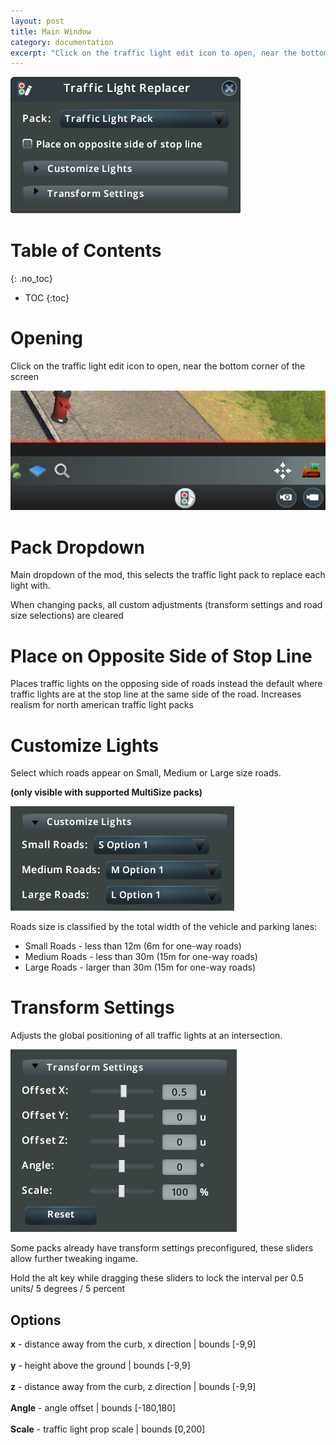```yaml
---
layout: post
title: Main Window
category: documentation
excerpt: "Click on the traffic light edit icon to open, near the bottom corner of the screen. Main dropdown of the mod, this selects the traffic light pack to replace"
---
```


![mainwindow](/assets/images/Cities_HKHGiqZjNV.png)

# Table of Contents
{: .no_toc}

* TOC
{:toc}


# Opening

Click on the traffic light edit icon to open, near the bottom corner of the screen

<img src="/assets/images/tlricon-location.png" width="555">


# Pack Dropdown

Main dropdown of the mod, this selects the traffic light pack to replace each light with.

When changing packs, all custom adjustments (transform settings and road size selections) are cleared


# Place on Opposite Side of Stop Line

Places traffic lights on the opposing side of roads instead the default where traffic lights are at the stop line at the same side of the road. Increases realism for north american traffic light packs

# Customize Lights

Select which roads appear on Small, Medium or Large size roads.

**(only visible with supported MultiSize packs)** 

![customlightpanel](/assets/images/Cities_QMSIlvzEGa.png)


Roads size is classified by the total width of the vehicle and parking lanes:

* Small Roads - less than 12m (6m for one-way roads)
* Medium Roads - less than 30m (15m for one-way roads)
* Large Roads - larger than 30m (15m for one-way roads)


# Transform Settings 

Adjusts the global positioning of all traffic lights at an intersection.

![transform-panel](/assets/images/Cities_FIxoZdqly0.png)

Some packs already have transform settings preconfigured, these sliders allow further tweaking ingame.

Hold the alt key while dragging these sliders to lock the interval per 0.5 units/ 5 degrees / 5 percent

## Options

**x** - distance away from the curb, x direction | bounds [-9,9]\
\
**y** - height above the ground | bounds [-9,9]\
\
**z** - distance away from the curb, z direction | bounds [-9,9]\
\
**Angle** - angle offset | bounds [-180,180]\
\
**Scale** - traffic light prop scale | bounds [0,200]
